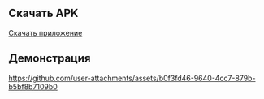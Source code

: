 ## Скачать APK
[Скачать приложение]([./app/app-debug(2)(1).apk)

## Демонстрация

https://github.com/user-attachments/assets/b0f3fd46-9640-4cc7-879b-b5bf8b7109b0

